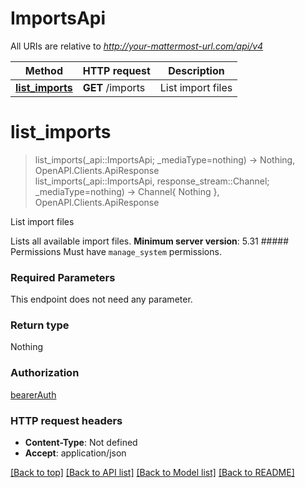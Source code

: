 # ImportsApi

All URIs are relative to *http://your-mattermost-url.com/api/v4*

Method | HTTP request | Description
------------- | ------------- | -------------
[**list_imports**](ImportsApi.md#list_imports) | **GET** /imports | List import files


# **list_imports**
> list_imports(_api::ImportsApi; _mediaType=nothing) -> Nothing, OpenAPI.Clients.ApiResponse <br/>
> list_imports(_api::ImportsApi, response_stream::Channel; _mediaType=nothing) -> Channel{ Nothing }, OpenAPI.Clients.ApiResponse

List import files

Lists all available import files.  __Minimum server version__: 5.31 ##### Permissions Must have `manage_system` permissions. 

### Required Parameters
This endpoint does not need any parameter.

### Return type

Nothing

### Authorization

[bearerAuth](../README.md#bearerAuth)

### HTTP request headers

 - **Content-Type**: Not defined
 - **Accept**: application/json

[[Back to top]](#) [[Back to API list]](../README.md#api-endpoints) [[Back to Model list]](../README.md#models) [[Back to README]](../README.md)

